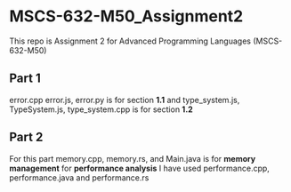 # MSCS-632-M50_Assignment2
This repo is Assignment 2 for Advanced Programming Languages (MSCS-632-M50)
## Part 1
error.cpp error.js, error.py is for section **1.1** and type_system.js, TypeSystem.js, type_system.cpp is for section **1.2**
## Part 2
For this part memory.cpp, memory.rs, and Main.java is for **memory management** for **performance analysis** I have used performance.cpp, performance.java and performance.rs
